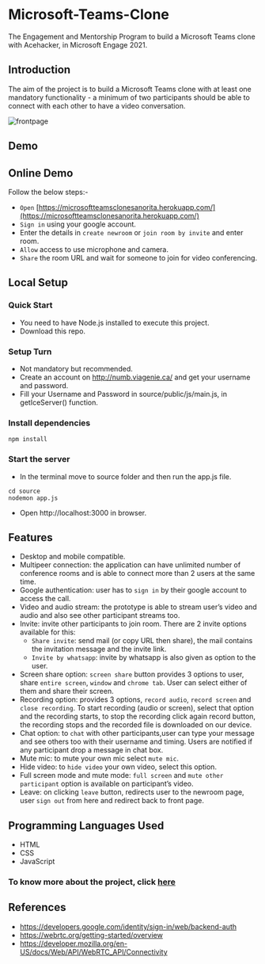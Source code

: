 # Microsoft-Teams-Clone
The Engagement and Mentorship Program to build a Microsoft Teams clone with Acehacker, in Microsoft Engage 2021.

## Introduction

The aim of the project is to build a Microsoft Teams clone with at least one mandatory functionality - a minimum of two participants should be 
able to connect with each other to have a video conversation.



![frontpage](https://user-images.githubusercontent.com/60384181/125184342-7727a700-e23a-11eb-8b04-2f5c7c59c4cf.png) 

## Demo

 ## Online Demo
Follow the below steps:-
-	```Open``` [https://microsoftteamsclonesanorita.herokuapp.com/](https://microsoftteamsclonesanorita.herokuapp.com/)
-	```Sign in``` using your google account.
-	Enter the details in ```create newroom``` or ```join room by invite``` and enter room.
-	```Allow``` access to use microphone and camera.
-	```Share``` the room URL and wait for someone to join for video conferencing.


## Local Setup

### Quick Start
-	You need to have Node.js installed to execute this project.
-	Download this repo.

### Setup Turn
- Not mandatory but recommended.
- Create an account on http://numb.viagenie.ca/ and get your username and password.
- Fill your Username and Password in source/public/js/main.js, in getIceServer() function. 

### Install dependencies 
```
npm install
```

### Start the server
- In the terminal move to source folder and then run the app.js file.
```
cd source
nodemon app.js
```
- Open http://localhost:3000 in browser. 

## Features
- Desktop and mobile compatible.
-	Multipeer connection: the application can have unlimited number of conference rooms and is able to connect more than 2 users at the 
 	same time.
-	Google authentication: user has to ```sign in``` by their google account to access the call. 
-	Video and audio stream: the prototype is able to stream user’s video and audio and also see other participant streams too.
-	Invite: invite other participants to join room. There are 2 invite options available for this:
    - ```Share invite```: send mail (or copy URL then share), the mail contains the invitation message and the invite link.
    - ```Invite by whatsapp```: invite by whatsapp is also given as option to the user.
-	Screen share option: ```screen share``` button provides 3 options to user, share ```entire screen```, ```window``` and ```chrome tab```. User 
  can select either of them and share their screen.
-	Recording option: provides 3 options, ```record audio```, ```record screen``` and ```close recording```. To start recording (audio or screen), select 
  that option and the recording starts, to stop the recording click again record button, the recording stops and the recorded file is 
  downloaded on our device.
-	Chat option: to ```chat``` with other participants,user can type your message and see others too with their username and timing. Users are notified if any participant drop a message in chat box.
-	Mute mic: to mute your own mic select ```mute mic```.
- Hide video: to ```hide video``` your own video, select this option.
-	Full screen mode and mute mode: ```full screen``` and ```mute other participant``` option is available on participant’s video.
-	Leave: on clicking ```leave``` button, redirects user to the newroom page, user ```sign out``` from here and redirect back to front page.


## Programming Languages Used
- HTML
- CSS
- JavaScript

### To know more about the project, click [here](https://drive.google.com/file/d/1zkFRRLLbiInkhMC8toI167W6u3DPeU-g/view?usp=sharing)

## References

-	https://developers.google.com/identity/sign-in/web/backend-auth 
-	https://webrtc.org/getting-started/overview 
-	https://developer.mozilla.org/en-US/docs/Web/API/WebRTC_API/Connectivity 







 
 
